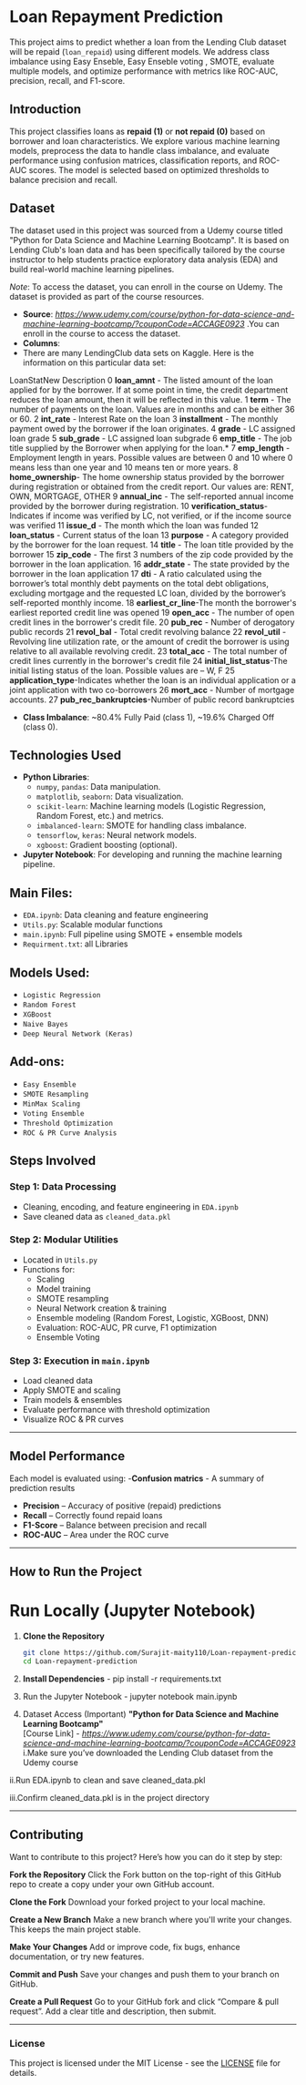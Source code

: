 # Loan Repayment Prediction

This project aims to predict whether a loan from the Lending Club dataset will be repaid (`loan_repaid`) using different models. We address class imbalance using Easy Enseble, Easy Enseble voting , SMOTE, evaluate multiple models, and optimize performance with metrics like ROC-AUC, precision, recall, and F1-score.

## Introduction

This project classifies loans as **repaid (1)** or **not repaid (0)** based on borrower and loan characteristics. We explore various machine learning models, preprocess the data to handle class imbalance, and evaluate performance using confusion matrices, classification reports, and ROC-AUC scores. The model is selected based on optimized thresholds to balance precision and recall.

## Dataset
The dataset used in this project was sourced from a Udemy course titled "Python for Data Science and Machine Learning Bootcamp".
It is based on Lending Club's loan data and has been specifically tailored by the course instructor to help students practice exploratory data analysis (EDA) and build real-world machine learning pipelines.

*Note*: To access the dataset, you can enroll in the course on Udemy. The dataset is provided as part of the course resources.

- **Source**: *https://www.udemy.com/course/python-for-data-science-and-machine-learning-bootcamp/?couponCode=ACCAGE0923* .You can enroll in the course to access the dataset.
- **Columns**:
- There are many LendingClub data sets on Kaggle. Here is the information on this particular data set:

LoanStatNew	                               Description
0	**loan_amnt**	  - The listed amount of the loan applied for by the borrower. If at some point in time, the credit department reduces the loan amount,                            then it will be reflected in this value.
1	**term**	      - The number of payments on the loan. Values are in months and can be either 36 or 60.
2	**int_rate**	  - Interest Rate on the loan
3	**installment**	  - The monthly payment owed by the borrower if the loan originates.
4	**grade**	      - LC assigned loan grade
5	**sub_grade**	  - LC assigned loan subgrade
6	**emp_title**	  - The job title supplied by the Borrower when applying for the loan.*
7	**emp_length**	  - Employment length in years. Possible values are between 0 and 10 where 0 means less than one year and 10 means ten or more years.
8	**home_ownership**- The home ownership status provided by the borrower during registration or obtained from the credit report. Our values are: RENT, OWN,                          MORTGAGE, OTHER
9	**annual_inc**	  - The self-reported annual income provided by the borrower during registration.
10	**verification_status**-Indicates if income was verified by LC, not verified, or if the income source was verified
11	**issue_d**	      - The month which the loan was funded
12	**loan_status**	  - Current status of the loan
13	**purpose**	      - A category provided by the borrower for the loan request.
14	**title**	      - The loan title provided by the borrower
15	**zip_code**	  - The first 3 numbers of the zip code provided by the borrower in the loan application.
16	**addr_state**	  - The state provided by the borrower in the loan application
17	**dti**	          - A ratio calculated using the borrower’s total monthly debt payments on the total debt obligations, excluding mortgage and the                                  requested LC loan, divided by the borrower’s self-reported monthly income.
18	**earliest_cr_line**-The month the borrower's earliest reported credit line was opened
19	**open_acc**	  - The number of open credit lines in the borrower's credit file.
20	**pub_rec**	      - Number of derogatory public records
21	**revol_bal**	  - Total credit revolving balance
22	**revol_util**	  - Revolving line utilization rate, or the amount of credit the borrower is using relative to all available revolving credit.
23	**total_acc**	  - The total number of credit lines currently in the borrower's credit file
24	**initial_list_status**-The initial listing status of the loan. Possible values are – W, F
25	**application_type**-Indicates whether the loan is an individual application or a joint application with two co-borrowers
26	**mort_acc**	  - Number of mortgage accounts.
27	**pub_rec_bankruptcies**-Number of public record bankruptcies

- **Class Imbalance**: ~80.4% Fully Paid (class 1), ~19.6% Charged Off (class 0).

## Technologies Used

- **Python Libraries**:
  - `numpy`, `pandas`: Data manipulation.
  - `matplotlib`, `seaborn`: Data visualization.
  - `scikit-learn`: Machine learning models (Logistic Regression, Random Forest, etc.) and metrics.
  - `imbalanced-learn`: SMOTE for handling class imbalance.
  - `tensorflow`, `keras`: Neural network models.
  - `xgboost`: Gradient boosting (optional).
- **Jupyter Notebook**: For developing and running the machine learning pipeline.

## Main Files:
- `EDA.ipynb`: Data cleaning and feature engineering
- `Utils.py`: Scalable modular functions
- `main.ipynb`: Full pipeline using SMOTE + ensemble models
- `Requirment.txt`: all Libraries 

## Models Used:
- `Logistic Regression`
- `Random Forest`
- `XGBoost`
- `Naive Bayes`
- `Deep Neural Network (Keras)`

## Add-ons:
- `Easy Ensemble`
- `SMOTE Resampling`
- `MinMax Scaling`
- `Voting Ensemble`
- `Threshold Optimization`
- `ROC & PR Curve Analysis`
  
## Steps Involved
### Step 1: Data Processing
- Cleaning, encoding, and feature engineering in `EDA.ipynb`
- Save cleaned data as `cleaned_data.pkl`

### Step 2: Modular Utilities
- Located in `Utils.py`
- Functions for:
  - Scaling
  - Model training
  - SMOTE resampling
  - Neural Network creation & training
  - Ensemble modeling (Random Forest, Logistic, XGBoost, DNN)
  - Evaluation: ROC-AUC, PR curve, F1 optimization
  - Ensemble Voting

### Step 3: Execution in `main.ipynb`
- Load cleaned data
- Apply SMOTE and scaling
- Train models & ensembles
- Evaluate performance with threshold optimization
- Visualize ROC & PR curves

---

## Model Performance

Each model is evaluated using:
-**Confusion matrics** - A summary of prediction results
- **Precision** – Accuracy of positive (repaid) predictions
- **Recall** – Correctly found repaid loans
- **F1-Score** – Balance between precision and recall
- **ROC-AUC** – Area under the ROC curve

----
## How to Run the Project

# Run Locally (Jupyter Notebook)

1. **Clone the Repository**
   ```bash
   git clone https://github.com/Surajit-maity110/Loan-repayment-prediction.git
   cd Loan-repayment-prediction

2. **Install Dependencies** - pip install -r requirements.txt

3. Run the Jupyter Notebook - jupyter notebook main.ipynb

4. Dataset Access (Important)
**"Python for Data Science and Machine Learning Bootcamp"**  
[Course Link] - *https://www.udemy.com/course/python-for-data-science-and-machine-learning-bootcamp/?couponCode=ACCAGE0923*
i.Make sure you’ve downloaded the Lending Club dataset from the Udemy course

ii.Run EDA.ipynb to clean and save cleaned_data.pkl

iii.Confirm cleaned_data.pkl is in the project directory

----

## Contributing

Want to contribute to this project? Here’s how you can do it step by step:

**Fork the Repository**
Click the Fork button on the top-right of this GitHub repo to create a copy under your own GitHub account.

**Clone the Fork**
Download your forked project to your local machine.

**Create a New Branch**
Make a new branch where you'll write your changes. This keeps the main project stable.

**Make Your Changes**
Add or improve code, fix bugs, enhance documentation, or try new features.

**Commit and Push**
Save your changes and push them to your branch on GitHub.

**Create a Pull Request**
Go to your GitHub fork and click “Compare & pull request”. Add a clear title and description, then submit.

---

### License

This project is licensed under the MIT License - see the [LICENSE](LICENSE) file for details.